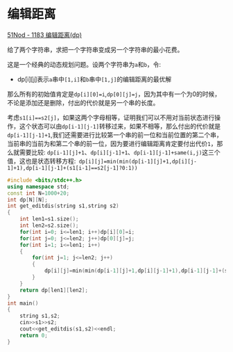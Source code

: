 # 编辑距离

[51Nod - 1183 编辑距离(dp)](https://blog.csdn.net/riba2534/article/details/79884301)

给了两个字符串，求把一个字符串变成另一个字符串的最小花费。

这是一个经典的动态规划问题。设两个字符串为`a`和`b`，令:

- dp[i][j]表示`a`串中`[1,i]`和`b`串中`[1,j]`的编辑距离的最优解

那么所有的初始值肯定是`dp[i][0]=i`,`dp[0][j]=j`，因为其中有一个为0的时候，不论是添加还是删除，付出的代价就是另一个串的长度。

考虑`s1[i]==s2[j]`，如果这两个字母相等，证明我们可以不用对当前状态进行操作，这个状态可以由`dp[i-1][j-1]`转移过来，如果不相等，那么付出的代价就是`dp[i-1][j-1]+1`,我们还需要进行比较第一个串的前一位和当前位置的第二个串，当前串的当前为和第二个串的前一位，因为要进行编辑距离肯定要付出代价`1`，那么就需要比较:
`dp[i-1][j]+1`、`dp[i][j-1]+1`、`dp[i-1][j-1]+same(i,j)`这三个值，这也是状态转移方程:` dp[i][j]=min(min(dp[i-1][j]+1,dp[i][j-1]+1),dp[i-1][j-1]+(s1[i-1]==s2[j-1]?0:1))`

```cpp
#include <bits/stdc++.h>
using namespace std;
const int N=1000+20;
int dp[N][N];
int get_editdis(string s1,string s2)
{
    int len1=s1.size();
    int len2=s2.size();
    for(int i=0; i<=len1; i++)dp[i][0]=i;
    for(int j=0; j<=len2; j++)dp[0][j]=j;
    for(int i=1; i<=len1; i++)
    {
        for(int j=1; j<=len2; j++)
        {
            dp[i][j]=min(min(dp[i-1][j]+1,dp[i][j-1]+1),dp[i-1][j-1]+(s1[i-1]==s2[j-1]?0:1));
        }
    }
    return dp[len1][len2];
}
int main()
{
    string s1,s2;
    cin>>s1>>s2;
    cout<<get_editdis(s1,s2)<<endl;
    return 0;
}
```
